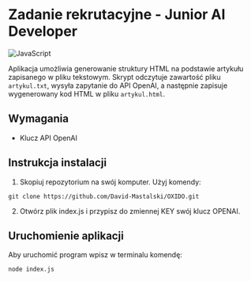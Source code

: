 # Zadanie rekrutacyjne - Junior AI Developer
![JavaScript](https://img.shields.io/badge/javascript-%23323330.svg?style=for-the-badge&logo=javascript&logoColor=%23F7DF1E)

Aplikacja umożliwia generowanie struktury HTML na podstawie artykułu zapisanego w pliku tekstowym. Skrypt odczytuje zawartość pliku `artykul.txt`, wysyła zapytanie do API OpenAI, a następnie zapisuje wygenerowany kod HTML w pliku `artykul.html`.

## Wymagania
- Klucz API OpenAI

## Instrukcja instalacji
1. Skopiuj repozytorium na swój komputer. Użyj komendy:
```
git clone https://github.com/David-Mastalski/OXIDO.git
``` 
2. Otwórz plik index.js i przypisz do zmiennej KEY swój klucz OPENAI.

## Uruchomienie aplikacji
Aby uruchomić program wpisz w terminalu komendę:
```
node index.js
``` 
